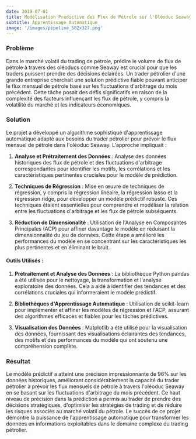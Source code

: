 ```yaml
---
date: 2019-07-01
title: Modélisation Prédictive des Flux de Pétrole sur l'Oléoduc Seaway pour le Trading Stratégique
subtitle: Apprentissage Automatique
image: '/images/pipeline_582x327.png'
---
```


### Problème
Dans le marché volatil du trading de pétrole, prédire le volume de flux de pétrole à travers des oléoducs comme Seaway est crucial pour que les traders puissent prendre des décisions éclairées. Un trader pétrolier d'une grande entreprise cherchait une solution prédictive fiable pouvant anticiper le flux mensuel de pétrole basé sur les fluctuations d'arbitrage du mois précédent. Cette tâche posait des défis significatifs en raison de la complexité des facteurs influençant les flux de pétrole, y compris la volatilité du marché et les indicateurs économiques.

### Solution
Le projet a développé un algorithme sophistiqué d'apprentissage automatique adapté aux besoins du trader pétrolier pour prévoir le flux mensuel de pétrole dans l'oléoduc Seaway. L'approche impliquait :

1. **Analyse et Prétraitement des Données** : Analyse des données historiques des flux de pétrole et des fluctuations d'arbitrage correspondantes pour identifier les motifs, les corrélations et les caractéristiques pertinentes cruciales pour le modèle de prédiction.

2. **Techniques de Régression** : Mise en œuvre de techniques de régression, y compris la régression linéaire, la régression lasso et la régression ridge, pour développer un modèle prédictif robuste. Ces techniques étaient essentielles pour comprendre et modéliser la relation entre les fluctuations d'arbitrage et les flux de pétrole subséquents.

3. **Réduction de Dimensionalité** : Utilisation de l'Analyse en Composantes Principales (ACP) pour affiner davantage le modèle en réduisant la dimensionnalité du jeu de données. Cette étape a amélioré les performances du modèle en se concentrant sur les caractéristiques les plus pertinentes et en éliminant le bruit.

#### Outils Utilisés :
1. **Prétraitement et Analyse des Données** : La bibliothèque Python pandas a été utilisée pour le nettoyage, la transformation et l'analyse exploratoire des données. Cela a aidé à identifier des tendances et des corrélations cruciales qui informeraient le modèle prédictif.

2. **Bibliothèques d'Apprentissage Automatique** : Utilisation de scikit-learn pour implémenter et affiner les modèles de régression et l'ACP, assurant des algorithmes efficaces et fiables pour les tâches prédictives.

3. **Visualisation des Données** : Matplotlib a été utilisé pour la visualisation des données, fournissant des visualisations éclairantes des tendances, des motifs et des performances du modèle qui ont soutenu une compréhension complète.

### Résultat
Le modèle prédictif a atteint une précision impressionnante de 96% sur les données historiques, améliorant considérablement la capacité du trader pétrolier à prévoir les flux mensuels de pétrole à travers l'oléoduc Seaway en se basant sur les fluctuations d'arbitrage du mois précédent. Ce haut niveau de précision dans la prédiction a permis au trader de prendre des décisions stratégiques, d'optimiser les stratégies de trading et de réduire les risques associés au marché volatil du pétrole. Le succès de ce projet démontre la puissance de l'apprentissage automatique pour transformer les données en informations exploitables dans le domaine complexe du trading pétrolier.